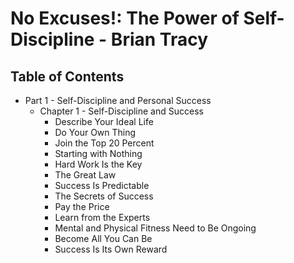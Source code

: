 # No Excuses!: The Power of Self-Discipline - Brian Tracy

## Table of Contents

- Part 1 - Self-Discipline and Personal Success
  - Chapter 1 - Self-Discipline and Success
    - Describe Your Ideal Life
    - Do Your Own Thing
    - Join the Top 20 Percent
    - Starting with Nothing 
    - Hard Work Is the Key
    - The Great Law 
    - Success Is Predictable
    - The Secrets of Success
    - Pay the Price
    - Learn from the Experts
    - Mental and Physical Fitness Need to Be Ongoing
    - Become All You Can Be
    - Success Is Its Own Reward

